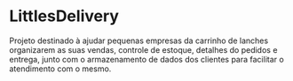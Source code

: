 # LittlesDelivery
Projeto destinado à ajudar pequenas empresas da carrinho de lanches organizarem as suas vendas, controle de estoque, detalhes do pedidos e entrega, junto com o armazenamento de dados dos clientes para facilitar o atendimento com o mesmo.
